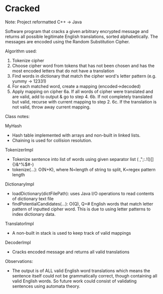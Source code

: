 # Cracked

Note: Project reformatted C++ -> Java

Software program that cracks a given arbitrary encrypted message and returns all possible legitimate English translations, sorted alphabetically. The messages are encoded using the Random Substitution Cipher.

Algorithm used:
1. Tokenize cipher
2. Choose cipher word from tokens that has not been chosen and has the most encoded letters that do not have a translation
3. Find words in dictionary that match the cipher word's letter pattern (e.g. yummy -> 12331)
4. For each matched word, create a mapping (encoded->decoded)
5. Apply mapping on cipher
6a. If all words of cipher were translated and are valid, add to output & go to step 4.
6b. If not completely translated but valid, recurse with current mapping to step 2.
6c. If the translation is not valid, throw away current mapping.


Class notes:

MyHash
- Hash table implemented with arrays and non-built in linked lists.
- Chaining is used for collision resolution.

TokenizerImpl
- Tokenize sentence into list of words using given separator list ( ,\";:.!()[]{}&^%$#-)
- tokenize(...): O(N+K), where N=length of string to split, K=regex pattern length

DictionaryImpl
- loadDictionary(dictFilePath): uses Java I/O operations to read contents of dictionary text file
- findPotentialCandidates(...): O(Q), Q=# English words that match letter pattern of inputted cipher word. This is due to using
  letter patterns to index dictionary data.

TranslatorImpl
- A non-built in stack is used to keep track of valid mappings

DecoderImpl
- Cracks encoded message and returns all valid translations


Observations:
- The output is of ALL valid English word translations which means the sentence itself could not be grammatically correct, 
  though containing all valid English words. So future work could consist of validating sentences using automata theory.
